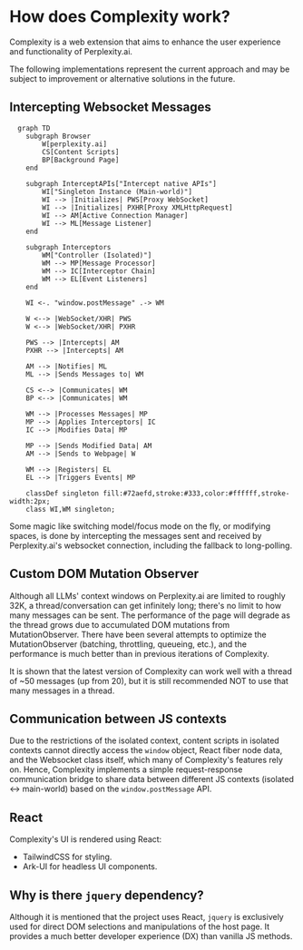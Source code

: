 # How does Complexity work?

Complexity is a web extension that aims to enhance the user experience and functionality of Perplexity.ai.

The following implementations represent the current approach and may be subject to improvement or alternative solutions in the future.

## Intercepting Websocket Messages

```mermaid
  graph TD
    subgraph Browser
        W[perplexity.ai]
        CS[Content Scripts]
        BP[Background Page]
    end

    subgraph InterceptAPIs["Intercept native APIs"]
        WI["Singleton Instance (Main-world)"]
        WI --> |Initializes| PWS[Proxy WebSocket]
        WI --> |Initializes| PXHR[Proxy XMLHttpRequest]
        WI --> AM[Active Connection Manager]
        WI --> ML[Message Listener]
    end

    subgraph Interceptors
        WM["Controller (Isolated)"]
        WM --> MP[Message Processor]
        WM --> IC[Interceptor Chain]
        WM --> EL[Event Listeners]
    end

    WI <-. "window.postMessage" .-> WM

    W <--> |WebSocket/XHR| PWS
    W <--> |WebSocket/XHR| PXHR

    PWS --> |Intercepts| AM
    PXHR --> |Intercepts| AM

    AM --> |Notifies| ML
    ML --> |Sends Messages to| WM

    CS <--> |Communicates| WM
    BP <--> |Communicates| WM

    WM --> |Processes Messages| MP
    MP --> |Applies Interceptors| IC
    IC --> |Modifies Data| MP

    MP --> |Sends Modified Data| AM
    AM --> |Sends to Webpage| W

    WM --> |Registers| EL
    EL --> |Triggers Events| MP

    classDef singleton fill:#72aefd,stroke:#333,color:#ffffff,stroke-width:2px;
    class WI,WM singleton;

```

Some magic like switching model/focus mode on the fly, or modifying spaces, is done by intercepting the messages sent and received by Perplexity.ai's websocket connection, including the fallback to long-polling.

## Custom DOM Mutation Observer

Although all LLMs' context windows on Perplexity.ai are limited to roughly 32K, a thread/conversation can get infinitely long; there's no limit to how many messages can be sent. The performance of the page will degrade as the thread grows due to accumulated DOM mutations from MutationObserver. There have been several attempts to optimize the MutationObserver (batching, throttling, queueing, etc.), and the performance is much better than in previous iterations of Complexity.

It is shown that the latest version of Complexity can work well with a thread of ~50 messages (up from 20), but it is still recommended NOT to use that many messages in a thread.

## Communication between JS contexts

Due to the restrictions of the isolated context, content scripts in isolated contexts cannot directly access the `window` object, React fiber node data, and the Websocket class itself, which many of Complexity's features rely on. Hence, Complexity implements a simple request-response communication bridge to share data between different JS contexts (isolated <-> main-world) based on the `window.postMessage` API.

## React

Complexity's UI is rendered using React:

- TailwindCSS for styling.
- Ark-UI for headless UI components.

## Why is there `jquery` dependency?

Although it is mentioned that the project uses React, `jquery` is exclusively used for direct DOM selections and manipulations of the host page. It provides a much better developer experience (DX) than vanilla JS methods.
